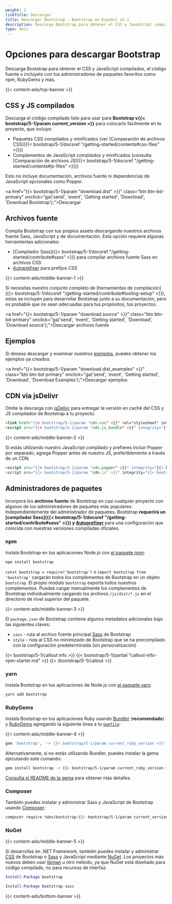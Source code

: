 ```yaml
---
weight: 2
linkTitle: Descargar
title: Descargar Bootstrap · Bootstrap en Español v5.1
description: Descarga Bootstrap para obtener el CSS y JavaScript compilados, el código fuente o inclúyelo con tus administradores de paquetes favoritos como npm, RubyGems y más.
type: docs
---
```


# Opciones para descargar Bootstrap

Descarga Bootstrap para obtener el CSS y JavaScript compilados, el código fuente o inclúyelo con tus administradores de paquetes favoritos como npm, RubyGems y más.

{{< content-ads/top-banner >}}

## CSS y JS compilados

Descarga el código compilado listo para usar para **Bootstrap v{{< bootstrap/5-1/param current_version >}}** para colocarlo fácilmente en tu proyecto, que incluye:

- Paquetes CSS compilados y minificados (ver [Comparación de archivos CSS]({{< bootstrap/5-1/docsref "/getting-started/contents#css-files" >}}))
- Complementos de JavaScript compilados y minificados (consulta [Comparación de archivos JS]({{< bootstrap/5-1/docsref "/getting-started/contents#js-files" >}}))

Esto no incluye documentación, archivos fuente ni dependencias de JavaScript opcionales como Popper.

<a href="{{< bootstrap/5-1/param "download.dist" >}}" class="btn btn-bd-primary" onclick="ga('send', 'event', 'Getting started', 'Download', 'Download Bootstrap');">Descargar</a>

## Archivos fuente

Compila Bootstrap con tus propios assets descargando nuestros archivos fuente Sass, JavaScript y de documentación. Esta opción requiere algunas herramientas adicionales:

- [Compilador Sass]({{< bootstrap/5-1/docsref "/getting-started/contribute#sass" >}}) para compilar archivos fuente Sass en archivos CSS
- [Autoprefixer](https://github.com/postcss/autoprefixer) para prefijos CSS

{{< content-ads/middle-banner-1 >}}

Si necesitas nuestro conjunto completo de [herramientas de compilación]({{< bootstrap/5-1/docsref "/getting-started/contribute#tooling-setup" >}}), estas se incluyen para desarrollar Bootstrap junto a su documentación, pero es probable que no sean adecuadas para tus propósitos, tus proyectos.

<a href="{{< bootstrap/5-1/param "download.source" >}}" class="btn btn-bd-primary" onclick="ga('send', 'event', 'Getting started', 'Download', 'Download source');">Descargar archivos fuente</a>

## Ejemplos

Si deseas descargar y examinar nuestros [ejemplos](https://getbootstrap.com/docs/5.1/examples/), puedes obtener los ejemplos ya creados:

<a href="{{< bootstrap/5-1/param "download.dist_examples" >}}" class="btn btn-bd-primary" onclick="ga('send', 'event', 'Getting started', 'Download', 'Download Examples');">Descargar ejemplos</a>

## CDN via jsDelivr

Omite la descarga con [jsDelivr](https://www.jsdelivr.com/) para entregar la versión en caché del CSS y JS compilados de Bootstrap a tu proyecto.

```html
<link href="{{< bootstrap/5-1/param "cdn.css" >}}" rel="stylesheet" integrity="{{< bootstrap/5-1/param "cdn.css_hash" >}}" crossorigin="anonymous">
<script src="{{< bootstrap/5-1/param "cdn.js_bundle" >}}" integrity="{{< bootstrap/5-1/param "cdn.js_bundle_hash" >}}" crossorigin="anonymous"></script>
```

{{< content-ads/middle-banner-2 >}}

Si estás utilizando nuestro JavaScript compilado y prefieres incluir Popper por separado, agrega Popper antes de nuestro JS, preferiblemente a través de un CDN.

```html
<script src="{{< bootstrap/5-1/param "cdn.popper" >}}" integrity="{{< bootstrap/5-1/param "cdn.popper_hash" >}}" crossorigin="anonymous"></script>
<script src="{{< bootstrap/5-1/param "cdn.js" >}}" integrity="{{< bootstrap/5-1/param "cdn.js_hash" >}}" crossorigin="anonymous"></script>
```

## Administradores de paquetes

Incorpora los **archivos fuente** de Bootstrap en casi cualquier proyecto con algunos de los administradores de paquetes más populares. Independientemente del administrador de paquetes, Bootstrap **requerirá un [compilador Sass]({{< bootstrap/5-1/docsref "/getting-started/contribute#sass" >}}) y [Autoprefixer](https://github.com/postcss/autoprefixer)** para una configuración que coincida con nuestras versiones compiladas oficiales.

### npm

Instala Bootstrap en tus aplicaciones Node.js con [el paquete npm](https://www.npmjs.com/package/bootstrap):

```sh
npm install bootstrap
```

`const bootstrap = require('bootstrap')` o `import bootstrap from 'bootstrap'` cargarán todos los complementos de Bootstrap en un objeto `bootstrap`.
El propio módulo `bootstrap` exporta todos nuestros complementos. Puedes cargar manualmente los complementos de Bootstrap individualmente cargando los archivos `/js/dist/*.js` en el directorio de nivel superior del paquete.

{{< content-ads/middle-banner-3 >}}

El `package.json` de Bootstrap contiene algunos metadatos adicionales bajo las siguientes claves:

- `sass` - ruta al archivo fuente principal [Sass](https://sass-lang.com/) de Bootstrap
- `style` - ruta al CSS no minimizado de Bootstrap que se ha precompilado con la configuración predeterminada (sin personalización)

{{< bootstrap/5-1/callout info >}}
{{< bootstrap/5-1/partial "callout-info-npm-starter.md" >}}
{{< /bootstrap/5-1/callout >}}

### yarn

Instala Bootstrap en tus aplicaciones de Node.js con [el paquete yarn](https://yarnpkg.com/en/package/bootstrap):

```sh
yarn add bootstrap
```

### RubyGems

Instala Bootstrap en tus aplicaciones Ruby usando [Bundler](https://bundler.io/) (**recomendado**) y [RubyGems](https://rubygems.org/) agregando la siguiente línea a tu [`Gemfile`](https://bundler.io/gemfile.html):

{{< content-ads/middle-banner-4 >}}

```ruby
gem 'bootstrap', '~> {{< bootstrap/5-1/param current_ruby_version >}}'
```

Alternativamente, si no estás utilizando Bundler, puedes instalar la gema ejecutando este comando:

```sh
gem install bootstrap -v {{< bootstrap/5-1/param current_ruby_version >}}
```

[Consulta el README de la gema](https://github.com/twbs/bootstrap-rubygem/blob/master/README.md) para obtener más detalles.

### Composer

También puedes instalar y administrar Sass y JavaScript de Bootstrap usando [Composer](https://getcomposer.org/):

```sh
composer require twbs/bootstrap:{{< bootstrap/5-1/param current_version >}}
```

### NuGet

{{< content-ads/middle-banner-5 >}}

Si desarrollas en .NET Framework, también puedes instalar y administrar [CSS](https://www.nuget.org/packages/bootstrap/) de Bootstrap o [Sass](https://www.nuget.org/packages/bootstrap.sass/) y JavaScript mediante [NuGet](https://www.nuget.org/). Los proyectos más nuevos deben usar [libman](https://docs.microsoft.com/en-us/aspnet/core/client-side/libman/) u otro método, ya que NuGet está diseñado para código compilado, no para recursos de interfaz.

```powershell
Install-Package bootstrap
```

```powershell
Install-Package bootstrap.sass
```

{{< content-ads/bottom-banner >}}
